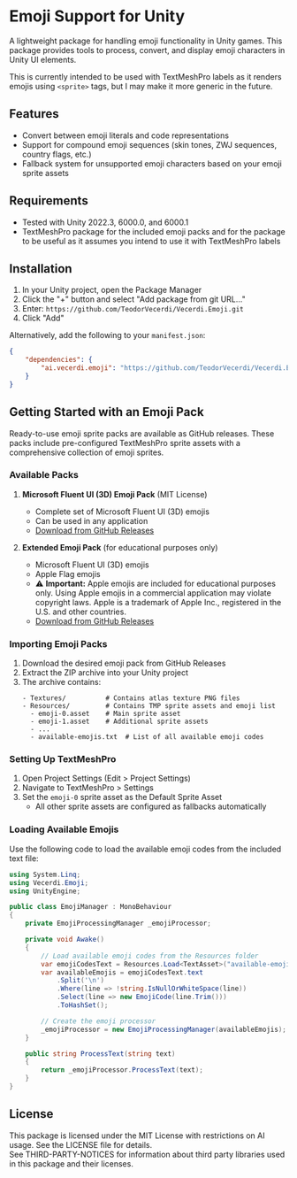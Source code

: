 # Emoji Support for Unity

A lightweight package for handling emoji functionality in Unity games. This package provides tools to process, convert, and display emoji characters in Unity UI elements.

This is currently intended to be used with TextMeshPro labels as it renders emojis using `<sprite>` tags, but I may make it more generic in the future.

## Features

- Convert between emoji literals and code representations
- Support for compound emoji sequences (skin tones, ZWJ sequences, country flags, etc.)
- Fallback system for unsupported emoji characters based on your emoji sprite assets

## Requirements

- Tested with Unity 2022.3, 6000.0, and 6000.1
- TextMeshPro package for the included emoji packs and for the package to be useful as it assumes you intend to use it with TextMeshPro labels

## Installation

1. In your Unity project, open the Package Manager
2. Click the "+" button and select "Add package from git URL..."
3. Enter: `https://github.com/TeodorVecerdi/Vecerdi.Emoji.git`
4. Click "Add"

Alternatively, add the following to your `manifest.json`:

```json
{
    "dependencies": {
        "ai.vecerdi.emoji": "https://github.com/TeodorVecerdi/Vecerdi.Emoji.git"
    }
}
```

## Getting Started with an Emoji Pack

Ready-to-use emoji sprite packs are available as GitHub releases. These packs include pre-configured TextMeshPro sprite assets with a comprehensive collection of emoji sprites.

### Available Packs

1. **Microsoft Fluent UI (3D) Emoji Pack** (MIT License)
   - Complete set of Microsoft Fluent UI (3D) emojis
   - Can be used in any application
   - [Download from GitHub Releases](https://github.com/TeodorVecerdi/Vecerdi.Emoji/releases/tag/emoji-pack-fluentui)

2. **Extended Emoji Pack** (for educational purposes only)
   - Microsoft Fluent UI (3D) emojis
   - Apple Flag emojis
   - ⚠️ **Important:** Apple emojis are included for educational purposes only. Using Apple emojis in a commercial application may violate copyright laws. Apple is a trademark of Apple Inc., registered in the U.S. and other countries.
   - [Download from GitHub Releases](https://github.com/TeodorVecerdi/Vecerdi.Emoji/releases/tag/emoji-pack-extended)

### Importing Emoji Packs

1. Download the desired emoji pack from GitHub Releases
2. Extract the ZIP archive into your Unity project
3. The archive contains:
   ```
   - Textures/          # Contains atlas texture PNG files
   - Resources/         # Contains TMP sprite assets and emoji list
     - emoji-0.asset    # Main sprite asset
     - emoji-1.asset    # Additional sprite assets
     - ...
     - available-emojis.txt  # List of all available emoji codes
   ```

### Setting Up TextMeshPro

1. Open Project Settings (Edit > Project Settings)
2. Navigate to TextMeshPro > Settings
3. Set the `emoji-0` sprite asset as the Default Sprite Asset
   - All other sprite assets are configured as fallbacks automatically

### Loading Available Emojis

Use the following code to load the available emoji codes from the included text file:

```csharp
using System.Linq;
using Vecerdi.Emoji;
using UnityEngine;

public class EmojiManager : MonoBehaviour
{
    private EmojiProcessingManager _emojiProcessor;

    private void Awake()
    {
        // Load available emoji codes from the Resources folder
        var emojiCodesText = Resources.Load<TextAsset>("available-emojis");
        var availableEmojis = emojiCodesText.text
            .Split('\n')
            .Where(line => !string.IsNullOrWhiteSpace(line))
            .Select(line => new EmojiCode(line.Trim()))
            .ToHashSet();

        // Create the emoji processor
        _emojiProcessor = new EmojiProcessingManager(availableEmojis);
    }

    public string ProcessText(string text)
    {
        return _emojiProcessor.ProcessText(text);
    }
}
```

## License

This package is licensed under the MIT License with restrictions on AI usage. See the LICENSE file for details.\
See THIRD-PARTY-NOTICES for information about third party libraries used in this package and their licenses.
